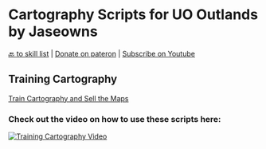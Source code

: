 # Cartography Scripts for UO Outlands by Jaseowns

<a href="https://github.com/jaseowns/uo_outlands_razor_scripts/tree/main/Skill%20List">🔙 to skill list</a> | <a href="https://www.patreon.com/jaseowns">Donate on pateron</a> | <a href="https://youtube.com/jaseowns">Subscribe on Youtube</a>

## Training Cartography
[Train Cartography and Sell the Maps](https://raw.githubusercontent.com/jaseowns/uo_outlands_razor_scripts/main/Skill%20List/Camping/Train_Cartography_and_Sell_Maps.razor)  

### Check out the video on how to use these scripts here:
[![Training Cartography Video](https://img.youtube.com/vi/k5oVW2HwJi8/0.jpg)](https://youtu.be/k5oVW2HwJi8)  


